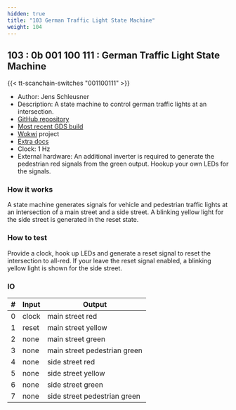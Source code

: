 ```yaml
---
hidden: true
title: "103 German Traffic Light State Machine"
weight: 104
---
```


## 103 : 0b 001 100 111 : German Traffic Light State Machine

{{< tt-scanchain-switches "001100111" >}}

* Author: Jens Schleusner
* Description: A state machine to control german traffic lights at an intersection.
* [GitHub repository](https://github.com/JensIMS/tt02-trafficlight)
* [Most recent GDS build](https://github.com/JensIMS/tt02-trafficlight/actions/runs/3451257074)
* [Wokwi](https://wokwi.com/projects/347690870424732244) project
* [Extra docs]()
* Clock: 1 Hz
* External hardware: An additional inverter is required to generate the pedestrian red signals from the green output. Hookup your own LEDs for the signals.



### How it works

A state machine generates signals for vehicle and pedestrian traffic lights at an intersection of a main street and a side street. A blinking yellow light for the side street is generated in the reset state.

### How to test

Provide a clock, hook up LEDs and generate a reset signal to reset the intersection to all-red. If your leave the reset signal enabled, a blinking yellow light is shown for the side street.

### IO

| # | Input        | Output       |
|---|--------------|--------------|
| 0 | clock  | main street red |
| 1 | reset  | main street yellow |
| 2 | none  | main street green |
| 3 | none  | main street pedestrian green |
| 4 | none  | side street red |
| 5 | none  | side street yellow |
| 6 | none  | side street green |
| 7 | none  | side street pedestrian green |
